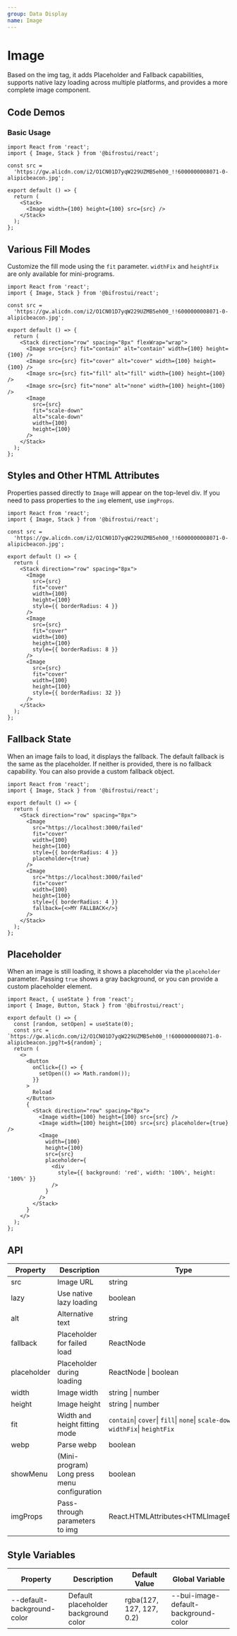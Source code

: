 ```yaml
---
group: Data Display
name: Image
---
```


# Image

Based on the img tag, it adds Placeholder and Fallback capabilities, supports native lazy loading across multiple platforms, and provides a more complete image component.

## Code Demos

### Basic Usage

```tsx
import React from 'react';
import { Image, Stack } from '@bifrostui/react';

const src =
  'https://gw.alicdn.com/i2/O1CN01D7yqW229UZMB5eh00_!!6000000008071-0-alipicbeacon.jpg';

export default () => {
  return (
    <Stack>
      <Image width={100} height={100} src={src} />
    </Stack>
  );
};
```

## Various Fill Modes

Customize the fill mode using the `fit` parameter. `widthFix` and `heightFix` are only available for mini-programs.

```tsx
import React from 'react';
import { Image, Stack } from '@bifrostui/react';

const src =
  'https://gw.alicdn.com/i2/O1CN01D7yqW229UZMB5eh00_!!6000000008071-0-alipicbeacon.jpg';

export default () => {
  return (
    <Stack direction="row" spacing="8px" flexWrap="wrap">
      <Image src={src} fit="contain" alt="contain" width={100} height={100} />
      <Image src={src} fit="cover" alt="cover" width={100} height={100} />
      <Image src={src} fit="fill" alt="fill" width={100} height={100} />
      <Image src={src} fit="none" alt="none" width={100} height={100} />
      <Image
        src={src}
        fit="scale-down"
        alt="scale-down"
        width={100}
        height={100}
      />
    </Stack>
  );
};
```

## Styles and Other HTML Attributes

Properties passed directly to `Image` will appear on the top-level div. If you need to pass properties to the `img` element, use `imgProps`.

```tsx
import React from 'react';
import { Image, Stack } from '@bifrostui/react';

const src =
  'https://gw.alicdn.com/i2/O1CN01D7yqW229UZMB5eh00_!!6000000008071-0-alipicbeacon.jpg';

export default () => {
  return (
    <Stack direction="row" spacing="8px">
      <Image
        src={src}
        fit="cover"
        width={100}
        height={100}
        style={{ borderRadius: 4 }}
      />
      <Image
        src={src}
        fit="cover"
        width={100}
        height={100}
        style={{ borderRadius: 8 }}
      />
      <Image
        src={src}
        fit="cover"
        width={100}
        height={100}
        style={{ borderRadius: 32 }}
      />
    </Stack>
  );
};
```

## Fallback State

When an image fails to load, it displays the fallback. The default fallback is the same as the placeholder. If neither is provided, there is no fallback capability. You can also provide a custom fallback object.

```tsx
import React from 'react';
import { Image, Stack } from '@bifrostui/react';

export default () => {
  return (
    <Stack direction="row" spacing="8px">
      <Image
        src="https://localhost:3000/failed"
        fit="cover"
        width={100}
        height={100}
        style={{ borderRadius: 4 }}
        placeholder={true}
      />
      <Image
        src="https://localhost:3000/failed"
        fit="cover"
        width={100}
        height={100}
        style={{ borderRadius: 4 }}
        fallback={<>MY FALLBACK</>}
      />
    </Stack>
  );
};
```

## Placeholder

When an image is still loading, it shows a placeholder via the `placeholder` parameter. Passing `true` shows a gray background, or you can provide a custom placeholder element.

```tsx
import React, { useState } from 'react';
import { Image, Button, Stack } from '@bifrostui/react';

export default () => {
  const [random, setOpen] = useState(0);
  const src = `https://gw.alicdn.com/i2/O1CN01D7yqW229UZMB5eh00_!!6000000008071-0-alipicbeacon.jpg?t=${random}`;
  return (
    <>
      <Button
        onClick={() => {
          setOpen(() => Math.random());
        }}
      >
        Reload
      </Button>
      {
        <Stack direction="row" spacing="8px">
          <Image width={100} height={100} src={src} />
          <Image width={100} height={100} src={src} placeholder={true} />
          <Image
            width={100}
            height={100}
            src={src}
            placeholder={
              <div
                style={{ background: 'red', width: '100%', height: '100%' }}
              />
            }
          />
        </Stack>
      }
    </>
  );
};
```

## API

| Property    | Description                                  | Type                                                                            | Default |
| ----------- | -------------------------------------------- | ------------------------------------------------------------------------------- | ------- |
| src         | Image URL                                    | string                                                                          | -       |
| lazy        | Use native lazy loading                      | boolean                                                                         | false   |
| alt         | Alternative text                             | string                                                                          | -       |
| fallback    | Placeholder for failed load                  | ReactNode                                                                       | -       |
| placeholder | Placeholder during loading                   | ReactNode \| boolean                                                            | -       |
| width       | Image width                                  | string \| number                                                                | -       |
| height      | Image height                                 | string \| number                                                                | -       |
| fit         | Width and height fitting mode                | `contain`\| `cover`\| `fill`\| `none`\| `scale-down`\| `widthFix`\| `heightFix` | `fill`  |
| webp        | Parse webp                                   | boolean                                                                         | false   |
| showMenu    | (Mini-program) Long press menu configuration | boolean                                                                         | false   |
| imgProps    | Pass-through parameters to img               | React.HTMLAttributes\<HTMLImageElement\>                                        | -       |

## Style Variables

| Property                   | Description                          | Default Value            | Global Variable                      |
| -------------------------- | ------------------------------------ | ------------------------ | ------------------------------------ |
| --default-background-color | Default placeholder background color | rgba(127, 127, 127, 0.2) | --bui-image-default-background-color |
